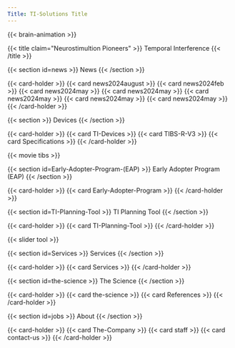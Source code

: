 ```yaml
---
Title: TI-Solutions Title
---
```

{{< brain-animation >}}

{{< title claim="Neurostimultion Pioneers" >}}
Temporal Interference
{{< /title >}}

{{< section id=news >}}
News
{{< /section >}}

{{< card-holder >}}
{{< card news2024august >}}
{{< card news2024feb >}}
{{< card news2024may >}}
{{< card news2024may >}}
{{< card news2024may >}}
{{< card news2024may >}}
{{< card news2024may >}}
{{< /card-holder >}}

{{< section >}}
Devices
{{< /section >}}

{{< card-holder >}}
{{< card TI-Devices >}}
{{< card TIBS-R-V3 >}}
{{< card Specifications >}}
{{< /card-holder >}}

{{< movie tibs >}}

{{< section id=Early-Adopter-Program-(EAP) >}}
Early Adopter Program (EAP)
{{< /section >}}

{{< card-holder >}}
{{< card Early-Adopter-Program >}}
{{< /card-holder >}}

{{< section id=TI-Planning-Tool >}}
TI Planning Tool
{{< /section >}}

{{< card-holder >}}
{{< card TI-Planning-Tool >}}
{{< /card-holder >}}

{{< slider tool >}}

{{< section id=Services >}} Services {{< /section >}}

{{< card-holder >}}
{{< card Services >}}
{{< /card-holder >}}

{{< section id=the-science >}}
The Science
{{< /section >}}

{{< card-holder >}}
{{< card the-science >}}
{{< card References >}}
{{< /card-holder >}}

{{< section id=jobs >}}
About
{{< /section >}}

{{< card-holder >}}
{{< card The-Company >}}
{{< card staff >}}
{{< card contact-us >}}
{{< /card-holder >}}
